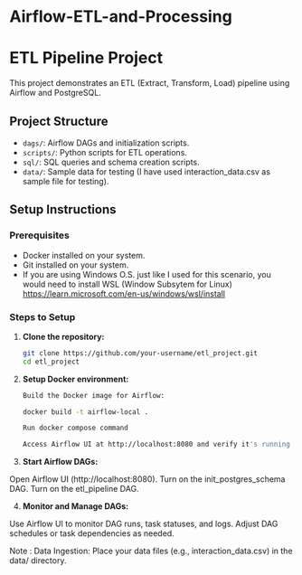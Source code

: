 # Airflow-ETL-and-Processing

# ETL Pipeline Project

This project demonstrates an ETL (Extract, Transform, Load) pipeline using Airflow and PostgreSQL.

## Project Structure

- `dags/`: Airflow DAGs and initialization scripts.
- `scripts/`: Python scripts for ETL operations.
- `sql/`: SQL queries and schema creation scripts.
- `data/`: Sample data for testing (I have used interaction_data.csv as sample file for testing).

## Setup Instructions

### Prerequisites

- Docker installed on your system.
- Git installed on your system.
- If you are using Windows O.S. just like I used for this scenario, you would need to install WSL (Window Subsytem for Linux) https://learn.microsoft.com/en-us/windows/wsl/install

### Steps to Setup

1. **Clone the repository:**

   ```bash
   git clone https://github.com/your-username/etl_project.git
   cd etl_project

2. **Setup Docker environment:**
   ```bash
   Build the Docker image for Airflow:

   docker build -t airflow-local .

   Run docker compose command

   Access Airflow UI at http://localhost:8080 and verify it's running

3.  **Start Airflow DAGs:**

   Open Airflow UI (http://localhost:8080).
   Turn on the init_postgres_schema DAG.
   Turn on the etl_pipeline DAG.

4.  **Monitor and Manage DAGs:**

   Use Airflow UI to monitor DAG runs, task statuses, and logs.
   Adjust DAG schedules or task dependencies as needed.

   Note : Data Ingestion: Place your data files (e.g., interaction_data.csv) in the data/ directory.


